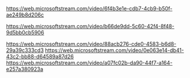  
<!-- https://web.microsoftstream.com/video/a677964a-d1a2-40a8-bb4d-dc7e70ad75a3 -->
<!-- https://web.microsoftstream.com/video/cbe08326-77fc-42a2-bd2d-eb693e6c8e49 -->
<!-- https://web.microsoftstream.com/video/25535150-2bf5-43a2-8ed6-94e7133dc4e9 -->
<!--! https://web.microsoftstream.com/video/2213acc3-a878-4d67-90ee-a4b5bbaf6756 -->

https://web.microsoftstream.com/video/6f4b3e1e-cdb7-4cb9-b50f-ae249b8d206c

<!-- https://web.microsoftstream.com/video/11bad894-f6cf-4f5a-9b44-4eaa5f33f194 -->

https://web.microsoftstream.com/video/b66de9dd-5c60-42f4-8f48-9d5bb0cb5906

<!-- Sardinas Patterson .. -->
<!-- https://web.microsoftstream.com/video/99b83abc-56d7-469c-ae1c-2109beb4e47a -->

https://web.microsoftstream.com/video/88acb276-cde0-4583-b6d8-29a39c333cd3
https://web.microsoftstream.com/video/0e063e14-db41-43c2-bb88-d64589a87d26
https://web.microsoftstream.com/video/a07fc02b-da90-44f7-a164-e257a380923a

